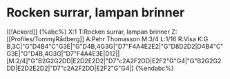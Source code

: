 # Rocken surrar, lampan brinner

[[!Ackord]]
{%abc%}
X:1
T:Rocken surrar, lampan brinner
Z: [[Profiles/TommyRådberg]]
A:Pehr Thomasson
M:3/4
L:1/16
R:Visa
K:G
B,3C|"G"D4B4"C"G3E|"G"D4B,4G3G|"D7"F4A4E2E2|"G"D8D2D2|D4B4"C"G3E|"G"D4B,4G3G|"D7"F4A4E3E|D12||[M:2/4]"G"B2G2G2DD|E2D2E2D2|"D7"c2A2F2DD|E2F2"G"G4|"G"B2G2G2DD|E2D2E2D2|"D7"c2A2F2DD|E2F2"G"G4|]
{%endabc%}



